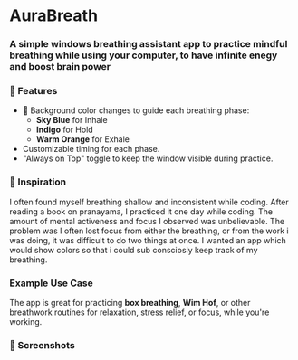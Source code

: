 # AuraBreath
### A simple windows breathing assistant app to practice mindful breathing while using your computer, to have infinite enegy and boost brain power


### 🌟 Features

- 🎨 Background color changes to guide each breathing phase:
  - **Sky Blue** for Inhale
  - **Indigo** for Hold
  - **Warm Orange** for Exhale
- Customizable timing for each phase.
- "Always on Top" toggle to keep the window visible during practice.

### 🧠 Inspiration

I often found myself breathing shallow and inconsistent while coding. After reading a book on pranayama, I practiced it one day while coding. The amount of mental activeness and focus I observed was unbelievable. The problem was I often lost focus from either the breathing, or from the work i was doing, it was difficult to do two things at once. I wanted an app which would show colors so that i could sub consciosly keep track of my breathing.

### Example Use Case

The app is great for practicing **box breathing**, **Wim Hof**, or other breathwork routines for relaxation, stress relief, or focus, while you're working.


### 📸 Screenshots




